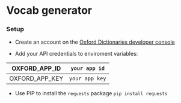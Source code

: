 # Vocab generator

### Setup
- Create an account on the [Oxford Dictionaries developer console](https://developer.oxforddictionaries.com)

- Add your API credentials to enviroment variables:

| OXFORD_APP_ID  | `your app id`  |
|----------------|----------------|
| OXFORD_APP_KEY | `your app key` |

- Use PIP to install the `requests` package
`pip install requests`